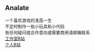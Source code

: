 ## Analate  
一个喜欢游戏的准高一生  
不定时制作一些小玩具和小代码  
有任何疑问或合作意向或需要商用请邮箱联系  
[工作室B站](https://space.bilibili.com/473292188)  
[个人B站](https://space.bilibili.com/96451240)

